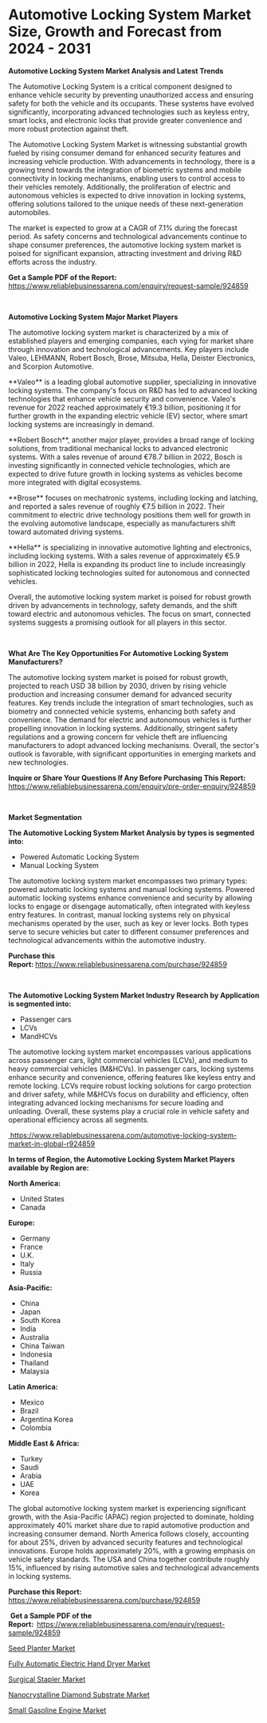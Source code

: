 <p><h1>Automotive Locking System Market Size, Growth and Forecast from 2024 - 2031</h1></p><p><strong>Automotive Locking System Market Analysis and Latest Trends</strong></p>
<p><p>The Automotive Locking System is a critical component designed to enhance vehicle security by preventing unauthorized access and ensuring safety for both the vehicle and its occupants. These systems have evolved significantly, incorporating advanced technologies such as keyless entry, smart locks, and electronic locks that provide greater convenience and more robust protection against theft.</p><p>The Automotive Locking System Market is witnessing substantial growth fueled by rising consumer demand for enhanced security features and increasing vehicle production. With advancements in technology, there is a growing trend towards the integration of biometric systems and mobile connectivity in locking mechanisms, enabling users to control access to their vehicles remotely. Additionally, the proliferation of electric and autonomous vehicles is expected to drive innovation in locking systems, offering solutions tailored to the unique needs of these next-generation automobiles.</p><p>The market is expected to grow at a CAGR of 7.1% during the forecast period. As safety concerns and technological advancements continue to shape consumer preferences, the automotive locking system market is poised for significant expansion, attracting investment and driving R&D efforts across the industry.</p></p>
<p><strong>Get a Sample PDF of the Report:&nbsp;</strong> <a href="https://www.reliablebusinessarena.com/enquiry/request-sample/924859?utm_campaign=1331&utm_medium=2&utm_source=Github&utm_content=ia&utm_term=01102024&utm_id=automotive-locking-system">https://www.reliablebusinessarena.com/enquiry/request-sample/924859</a></p>
<p>&nbsp;</p>
<p><strong>Automotive Locking System Major Market Players</strong></p>
<p><p>The automotive locking system market is characterized by a mix of established players and emerging companies, each vying for market share through innovation and technological advancements. Key players include Valeo, LEHMANN, Robert Bosch, Brose, Mitsuba, Hella, Deister Electronics, and Scorpion Automotive.</p><p>**Valeo** is a leading global automotive supplier, specializing in innovative locking systems. The company's focus on R&D has led to advanced locking technologies that enhance vehicle security and convenience. Valeo's revenue for 2022 reached approximately €19.3 billion, positioning it for further growth in the expanding electric vehicle (EV) sector, where smart locking systems are increasingly in demand.</p><p>**Robert Bosch**, another major player, provides a broad range of locking solutions, from traditional mechanical locks to advanced electronic systems. With a sales revenue of around €78.7 billion in 2022, Bosch is investing significantly in connected vehicle technologies, which are expected to drive future growth in locking systems as vehicles become more integrated with digital ecosystems.</p><p>**Brose** focuses on mechatronic systems, including locking and latching, and reported a sales revenue of roughly €7.5 billion in 2022. Their commitment to electric drive technology positions them well for growth in the evolving automotive landscape, especially as manufacturers shift toward automated driving systems.</p><p>**Hella** is specializing in innovative automotive lighting and electronics, including locking systems. With a sales revenue of approximately €5.9 billion in 2022, Hella is expanding its product line to include increasingly sophisticated locking technologies suited for autonomous and connected vehicles.</p><p>Overall, the automotive locking system market is poised for robust growth driven by advancements in technology, safety demands, and the shift toward electric and autonomous vehicles. The focus on smart, connected systems suggests a promising outlook for all players in this sector.</p></p>
<p>&nbsp;</p>
<p><strong>What Are The Key Opportunities For Automotive Locking System Manufacturers?</strong></p>
<p><p>The automotive locking system market is poised for robust growth, projected to reach USD 38 billion by 2030, driven by rising vehicle production and increasing consumer demand for advanced security features. Key trends include the integration of smart technologies, such as biometry and connected vehicle systems, enhancing both safety and convenience. The demand for electric and autonomous vehicles is further propelling innovation in locking systems. Additionally, stringent safety regulations and a growing concern for vehicle theft are influencing manufacturers to adopt advanced locking mechanisms. Overall, the sector's outlook is favorable, with significant opportunities in emerging markets and new technologies.</p></p>
<p><strong>Inquire or Share Your Questions If Any Before Purchasing This Report:</strong> <a href="https://www.reliablebusinessarena.com/enquiry/pre-order-enquiry/924859?utm_campaign=1331&utm_medium=2&utm_source=Github&utm_content=ia&utm_term=01102024&utm_id=automotive-locking-system">https://www.reliablebusinessarena.com/enquiry/pre-order-enquiry/924859</a></p>
<p>&nbsp;</p>
<p><strong>Market Segmentation</strong></p>
<p><strong>The Automotive Locking System Market Analysis by types is segmented into:</strong></p>
<p><ul><li>Powered Automatic Locking System</li><li>Manual Locking System</li></ul></p>
<p><p>The automotive locking system market encompasses two primary types: powered automatic locking systems and manual locking systems. Powered automatic locking systems enhance convenience and security by allowing locks to engage or disengage automatically, often integrated with keyless entry features. In contrast, manual locking systems rely on physical mechanisms operated by the user, such as key or lever locks. Both types serve to secure vehicles but cater to different consumer preferences and technological advancements within the automotive industry.</p></p>
<p><strong>Purchase this Report:&nbsp;</strong><a href="https://www.reliablebusinessarena.com/purchase/924859?utm_campaign=1331&utm_medium=2&utm_source=Github&utm_content=ia&utm_term=01102024&utm_id=automotive-locking-system">https://www.reliablebusinessarena.com/purchase/924859</a></p>
<p>&nbsp;</p>
<p><strong>The Automotive Locking System Market Industry Research by Application is segmented into:</strong></p>
<p><ul><li>Passenger cars</li><li>LCVs</li><li>MandHCVs</li></ul></p>
<p><p>The automotive locking system market encompasses various applications across passenger cars, light commercial vehicles (LCVs), and medium to heavy commercial vehicles (M&HCVs). In passenger cars, locking systems enhance security and convenience, offering features like keyless entry and remote locking. LCVs require robust locking solutions for cargo protection and driver safety, while M&HCVs focus on durability and efficiency, often integrating advanced locking mechanisms for secure loading and unloading. Overall, these systems play a crucial role in vehicle safety and operational efficiency across all segments.</p></p>
<p><a href="https://www.reliablebusinessarena.com/automotive-locking-system-market-in-global-r924859?utm_campaign=1331&utm_medium=2&utm_source=Github&utm_content=ia&utm_term=01102024&utm_id=automotive-locking-system">&nbsp;https://www.reliablebusinessarena.com/automotive-locking-system-market-in-global-r924859</a></p>
<p><strong>In terms of Region, the Automotive Locking System Market Players available by Region are:</strong></p>
<p>
    <p> <strong> North America: </strong>
        <ul>
            <li>United States</li>
            <li>Canada</li>
        </ul>
        </p> 
    <p> <strong> Europe: </strong>
        <ul>
            <li>Germany</li>
            <li>France</li>
            <li>U.K.</li>
            <li>Italy</li>
            <li>Russia</li>
        </ul>
        </p> 
    <p> <strong> Asia-Pacific: </strong>
        <ul>
            <li>China</li>
            <li>Japan</li>
            <li>South Korea</li>
            <li>India</li>
            <li>Australia</li>
            <li>China Taiwan</li>
            <li>Indonesia</li>
            <li>Thailand</li>
            <li>Malaysia</li>
        </ul>
        </p> 
    <p> <strong> Latin America: </strong>
        <ul>
            <li>Mexico</li>
            <li>Brazil</li>
            <li>Argentina Korea</li>
            <li>Colombia</li>
        </ul>
        </p> 
    <p> <strong> Middle East & Africa: </strong>
        <ul>
            <li>Turkey</li>
            <li>Saudi</li>
            <li>Arabia</li>
            <li>UAE</li>
            <li>Korea</li>
        </ul>
    </p>
    </p>
<p><p>The global automotive locking system market is experiencing significant growth, with the Asia-Pacific (APAC) region projected to dominate, holding approximately 40% market share due to rapid automotive production and increasing consumer demand. North America follows closely, accounting for about 25%, driven by advanced security features and technological innovations. Europe holds approximately 20%, with a growing emphasis on vehicle safety standards. The USA and China together contribute roughly 15%, influenced by rising automotive sales and technological advancements in locking systems.</p></p>
<p><strong>Purchase this Report: </strong><a href="https://www.reliablebusinessarena.com/purchase/924859?utm_campaign=1331&utm_medium=2&utm_source=Github&utm_content=ia&utm_term=01102024&utm_id=automotive-locking-system">https://www.reliablebusinessarena.com/purchase/924859</a></p>
<p>&nbsp;<strong>Get a Sample PDF of the Report:&nbsp;&nbsp;</strong><a href="https://www.reliablebusinessarena.com/enquiry/request-sample/924859?utm_campaign=1331&utm_medium=2&utm_source=Github&utm_content=ia&utm_term=01102024&utm_id=automotive-locking-system">https://www.reliablebusinessarena.com/enquiry/request-sample/924859</a></p>
<p><strong></strong></p>
<p><p><a href="https://www.linkedin.com/pulse/seed-planter-market-trends-focusing-insight-forecast-analysis-ondaf?utm_campaign=1331&utm_medium=2&utm_source=Github&utm_content=ia&utm_term=01102024&utm_id=automotive-locking-system">Seed Planter Market</a></p><p><a href="https://issuu.com/reportprime-2/docs/fully-automatic-electric-hand-dryer_6668149080a192?utm_campaign=1331&utm_medium=2&utm_source=Github&utm_content=ia&utm_term=01102024&utm_id=automotive-locking-system">Fully Automatic Electric Hand Dryer Market</a></p><p><a href="https://www.linkedin.com/pulse/surgical-stapler-market-global-regional-analysis-focus-aadke?utm_campaign=1331&utm_medium=2&utm_source=Github&utm_content=ia&utm_term=01102024&utm_id=automotive-locking-system">Surgical Stapler Market</a></p><p><a href="https://issuu.com/reportprime-2/docs/nanocrystalline-diamond-substrate-m_7f622944c006d3?utm_campaign=1331&utm_medium=2&utm_source=Github&utm_content=ia&utm_term=01102024&utm_id=automotive-locking-system">Nanocrystalline Diamond Substrate Market</a></p><p><a href="https://www.linkedin.com/pulse/market-insights-global-small-gasoline-engine-forecast-innovation-y2vff?utm_campaign=1331&utm_medium=2&utm_source=Github&utm_content=ia&utm_term=01102024&utm_id=automotive-locking-system">Small Gasoline Engine Market</a></p></p>